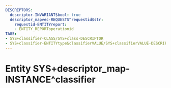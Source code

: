 ```yaml
---
DESCRIPTORS:
  descriptor-INVARIANT$bool: true
  descriptor_mapvec-REQUESTS^requestid$str:
    requestid-ENTITYreport:
    - ENTITY_REPORToperationid
TAGS:
- SYS+classifier-CLASS/SYS+class-DESCRIPTOR
- SYS+classifier-ENTITYtype&classifierVALUE/SYS+classifierVALUE-DESCRIPTOR
---
```

# Entity SYS+descriptor_map-INSTANCE^classifier

